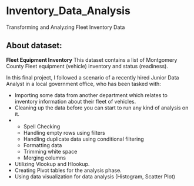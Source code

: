 # Inventory_Data_Analysis
Transforming and Analyzing Fleet Inventory Data

## About dataset:
**Fleet Equipment Inventory**
This dataset contains a list of Montgomery County Fleet equipment (vehicle) inventory and status (readiness).

In this final project, I followed a scenario of a recently hired Junior Data Analyst in a local government office, who has been tasked with:
* Importing some data from another department which relates to inventory information about their fleet of vehicles.
* Cleaning up the data before you can start to run any kind of analysis on it.
* - Spell Checking
  - Handling empty rows using filters
  - Handling duplicate data using conditional filtering
  - Formatting data
  - Trimming white space
  - Merging columns 
* Utilizing Vlookup and Hlookup.
* Creating Pivot tables for the analysis phase.
* Using data visualization for data analysis (Histogram, Scatter Plot)
